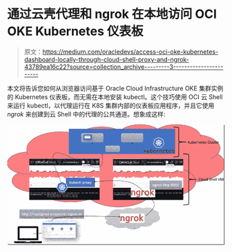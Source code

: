 # 通过云壳代理和 ngrok 在本地访问 OCI OKE Kubernetes 仪表板

> 原文：<https://medium.com/oracledevs/access-oci-oke-kubernetes-dashboard-locally-through-cloud-shell-proxy-and-ngrok-43789ea16c22?source=collection_archive---------3----------------------->

本文将告诉您如何从浏览器访问基于 Oracle Cloud Infrastructure OKE 集群实例的 Kubernetes 仪表板，而无需在本地安装 kubectl。这个技巧使用 OCI 云 Shell 来运行 kubectl，以代理运行在 K8S 集群内部的仪表板应用程序，并且它使用 *ngrok* 来创建到云 Shell 中的代理的公共通道。想象成这样:

![](img/1ca3b94ce7252779a45052d55dc51f21.png)